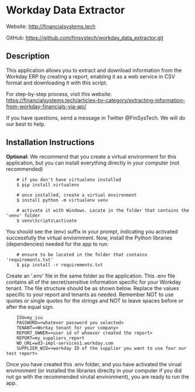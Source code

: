 # Workday Data Extractor

Website: http://financialsystems.tech

GitHub: https://github.com/finsystech/workday_data_extractor.git



## Description ##

This application allows you to extract and download information from the Workday ERP by creating a report, enabling it as a web service in CSV format and downloading it with this script.

For step-by-step process, visit this website: https://financialsystems.tech/articles-by-category/extracting-information-from-workday-financials-via-api/

If you have questions, send a message in Twitter @FinSysTech. We will do our best to help.

## Installation Instructions ##

**Optional**: We recommend that you create a virtual environment for this application, but you can install everything directly in your computer (not recommended)

```
    # if you don't have virtualenv installed
    $ pip install virtualenv

    # once installed, create a virtual environment
    $ install python -m virtualenv venv

    # activate it with Windows. Locate in the folder that contains the 'venv' folder
    $ venv\Scripts\activate
```

You should see the (env) suffix in your prompt, indicating you activated successfully the virtual enviornment. Now, install the Python libraries (dependencies) needed for the app to run:

```
    # ensure to be located in the folder that contains 'requirements.txt'
    $ pip install -r requirements.txt
```

Create an '.env' file in the same folder as the application. This .env file contains all of the secret/sensitive information specific for your Workday tenant. The file structure should be as shown below. Replace the values specific to your report and tenants as needed. Remember NOT to use quotes or single quotes for the strings and NOT to leave spaces before or after the equal sign.

```
    ISU=my_isu
    PASSWORD=<whatever password you selected>
    TENANT=<Workay tenant for your company>
    REPORT_OWNER=<user id of whoever created the report>
    REPORT=my_suppliers_report
    WD_URL=wd3-impl-services1.workday.com
    SUPPLIER_WID=<workday ID of the supplier you want to use four our test report>
```

Once you have created this .env folder, and you have activated the virual environment (or installed the libraries direclty in your computer if you did not go with the recommended virutal environment), you are ready to run the app.